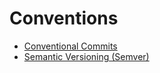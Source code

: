 # Conventions

- [Conventional Commits](conventional-commits.md)
- [Semantic Versioning (Semver)](semantic-versioning.md)